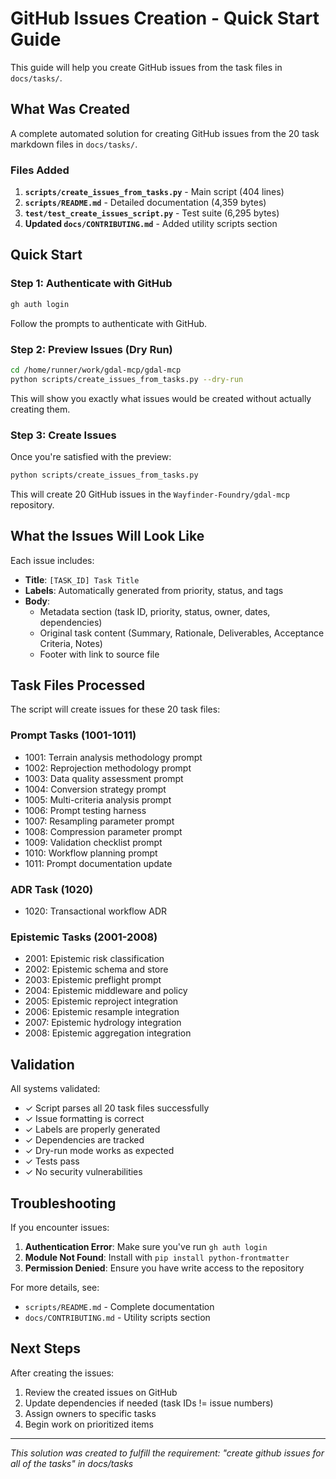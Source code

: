# GitHub Issues Creation - Quick Start Guide

This guide will help you create GitHub issues from the task files in `docs/tasks/`.

## What Was Created

A complete automated solution for creating GitHub issues from the 20 task markdown files in `docs/tasks/`.

### Files Added

1. **`scripts/create_issues_from_tasks.py`** - Main script (404 lines)
2. **`scripts/README.md`** - Detailed documentation (4,359 bytes)
3. **`test/test_create_issues_script.py`** - Test suite (6,295 bytes)
4. **Updated `docs/CONTRIBUTING.md`** - Added utility scripts section

## Quick Start

### Step 1: Authenticate with GitHub

```bash
gh auth login
```

Follow the prompts to authenticate with GitHub.

### Step 2: Preview Issues (Dry Run)

```bash
cd /home/runner/work/gdal-mcp/gdal-mcp
python scripts/create_issues_from_tasks.py --dry-run
```

This will show you exactly what issues would be created without actually creating them.

### Step 3: Create Issues

Once you're satisfied with the preview:

```bash
python scripts/create_issues_from_tasks.py
```

This will create 20 GitHub issues in the `Wayfinder-Foundry/gdal-mcp` repository.

## What the Issues Will Look Like

Each issue includes:

- **Title**: `[TASK_ID] Task Title`
- **Labels**: Automatically generated from priority, status, and tags
- **Body**: 
  - Metadata section (task ID, priority, status, owner, dates, dependencies)
  - Original task content (Summary, Rationale, Deliverables, Acceptance Criteria, Notes)
  - Footer with link to source file

## Task Files Processed

The script will create issues for these 20 task files:

### Prompt Tasks (1001-1011)
- 1001: Terrain analysis methodology prompt
- 1002: Reprojection methodology prompt
- 1003: Data quality assessment prompt
- 1004: Conversion strategy prompt
- 1005: Multi-criteria analysis prompt
- 1006: Prompt testing harness
- 1007: Resampling parameter prompt
- 1008: Compression parameter prompt
- 1009: Validation checklist prompt
- 1010: Workflow planning prompt
- 1011: Prompt documentation update

### ADR Task (1020)
- 1020: Transactional workflow ADR

### Epistemic Tasks (2001-2008)
- 2001: Epistemic risk classification
- 2002: Epistemic schema and store
- 2003: Epistemic preflight prompt
- 2004: Epistemic middleware and policy
- 2005: Epistemic reproject integration
- 2006: Epistemic resample integration
- 2007: Epistemic hydrology integration
- 2008: Epistemic aggregation integration

## Validation

All systems validated:
- ✓ Script parses all 20 task files successfully
- ✓ Issue formatting is correct
- ✓ Labels are properly generated
- ✓ Dependencies are tracked
- ✓ Dry-run mode works as expected
- ✓ Tests pass
- ✓ No security vulnerabilities

## Troubleshooting

If you encounter issues:

1. **Authentication Error**: Make sure you've run `gh auth login`
2. **Module Not Found**: Install with `pip install python-frontmatter`
3. **Permission Denied**: Ensure you have write access to the repository

For more details, see:
- `scripts/README.md` - Complete documentation
- `docs/CONTRIBUTING.md` - Utility scripts section

## Next Steps

After creating the issues:
1. Review the created issues on GitHub
2. Update dependencies if needed (task IDs != issue numbers)
3. Assign owners to specific tasks
4. Begin work on prioritized items

---

*This solution was created to fulfill the requirement: "create github issues for all of the tasks" in docs/tasks*
